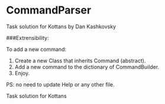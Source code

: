# CommandParser
Task solution for Kottans by Dan Kashkovsky

###Extrensibility:

To add a new command:
  1. Create a new Class that inherits Command (abstract). 
  2. Add a new command to the dictionary of CommandBuilder. 
  3. Enjoy.
  
  PS: no need to update Help or any other file.

Task solution for Kottans

